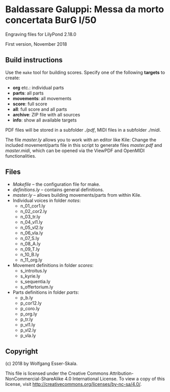 # Baldassare Galuppi: Messa da morto concertata BurG I/50

Engraving files for LilyPond 2.18.0

First version, November 2018


## Build instructions

Use the `make` tool for building scores. Specify one of the following **targets** to create:

* **org** etc.: individual parts
* **parts**: all parts
* **movements**: all movements
* **score**: full score
* **all**: full score and all parts
* **archive**: ZIP file with all sources
* **info**: show all available targets

PDF files will be stored in a subfolder *./pdf*, MIDI files in a subfolder *./midi*.

The file *master.ly* allows you to work with an editor like Kile: Change the included movement/parts file in this script to generate files *master.pdf* and *master.midi*, which can be opened via the ViewPDF and OpenMIDI functionalities.


## Files

* *Makefile* – the configuration file for make.
* *definitions.ly* – contains general definitions.
* *master.ly* – allows building movements/parts from within Kile.
* Individual voices in folder *notes*:
    * n_01_cor1.ly
    * n_02_cor2.ly
    * n_03_tr.ly
    * n_04_vl1.ly
    * n_05_vl2.ly
    * n_06_vla.ly
    * n_07_S.ly
    * n_08_A.ly
    * n_09_T.ly
    * n_10_B.ly
    * n_11_org.ly
* Movement definitions in folder *scores*:
    * s_introitus.ly
    * s_kyrie.ly
    * s_sequentia.ly
    * s_offertorium.ly
* Parts definitions in folder *parts*:
    * p_b.ly
    * p_cor12.ly
    * p_coro.ly
    * p_org.ly
    * p_tr.ly
    * p_vl1.ly
    * p_vl2.ly
    * p_vla.ly


## Copyright

(c) 2018 by Wolfgang Esser-Skala.

This file is licensed under the Creative Commons Attribution-NonCommercial-ShareAlike 4.0 International License.
To view a copy of this license, visit http://creativecommons.org/licenses/by-nc-sa/4.0/.
